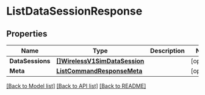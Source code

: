 # ListDataSessionResponse

## Properties

Name | Type | Description | Notes
------------ | ------------- | ------------- | -------------
**DataSessions** | [**[]WirelessV1SimDataSession**](wireless.v1.sim.data_session.md) |  |[optional] 
**Meta** | [**ListCommandResponseMeta**](ListCommandResponse_meta.md) |  |[optional] 

[[Back to Model list]](../README.md#documentation-for-models) [[Back to API list]](../README.md#documentation-for-api-endpoints) [[Back to README]](../README.md)


